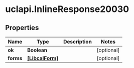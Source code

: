 # uclapi.InlineResponse20030

## Properties

Name | Type | Description | Notes
------------ | ------------- | ------------- | -------------
**ok** | **Boolean** |  | [optional] 
**forms** | [**[LibcalForm]**](LibcalForm.md) |  | [optional] 


